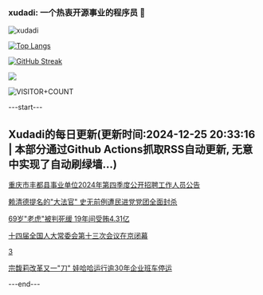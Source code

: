 ### xudadi: 一个热衷开源事业的程序员 👋

![xudadi](https://github-readme-stats-git-masterorgs-github-readme-stats-team.vercel.app/api?username=xudadi)

[![Top Langs](https://github-readme-stats.vercel.app/api/top-langs/?username=xudadi)](https://github.com/anuraghazra/github-readme-stats)

[![GitHub Streak](https://streak-stats.demolab.com?user=xudadi&locale=zh_Hans)](https://git.io/streak-stats)

![](https://raw.githubusercontent.com/xudadi/xudadi/main/assets/github-contribution-grid-snake.svg)

![VISITOR+COUNT](https://komarev.com/ghpvc/?username=xudadi&label=VISITOR+COUNT)


---start---

## Xudadi的每日更新(更新时间:2024-12-25 20:33:16 | 本部分通过Github Actions抓取RSS自动更新, 无意中实现了自动刷绿墙...)

[重庆市丰都县事业单位2024年第四季度公开招聘工作人员公告](https://www.gongkaoleida.com/article/2244693)

[赖清德提名的"大法官" 史无前例遭民进党党团全面封杀](https://m.163.com/news/article/JK9AJQPK0001899O.html)

[69岁"老虎"被判死缓 19年间受贿4.31亿](https://m.163.com/news/article/JK988LQM055040N3.html)

[十四届全国人大常委会第十三次会议在京闭幕](https://m.163.com/news/article/JK96K9I50001899O.html)

[3](https://m.163.com/touch/news/sub/domestic)

[宗馥莉改革又一"刀" 娃哈哈运行逾30年企业班车停运](https://m.163.com/news/article/JK8R4RPD0519APGA.html)

---end---
